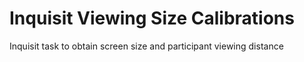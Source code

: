 # Inquisit Viewing Size Calibrations
 Inquisit task to obtain screen size and participant viewing distance 
